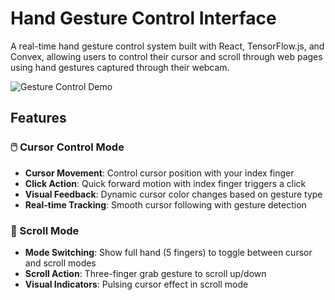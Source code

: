 # Hand Gesture Control Interface

A real-time hand gesture control system built with React, TensorFlow.js, and Convex, allowing users to control their cursor and scroll through web pages using hand gestures captured through their webcam.

![Gesture Control Demo](public/og-preview.jpg)

## Features

### 🖱️ Cursor Control Mode
- **Cursor Movement**: Control cursor position with your index finger
- **Click Action**: Quick forward motion with index finger triggers a click
- **Visual Feedback**: Dynamic cursor color changes based on gesture type
- **Real-time Tracking**: Smooth cursor following with gesture detection

### 📜 Scroll Mode
- **Mode Switching**: Show full hand (5 fingers) to toggle between cursor and scroll modes
- **Scroll Action**: Three-finger grab gesture to scroll up/down
- **Visual Indicators**: Pulsing cursor effect in scroll mode
